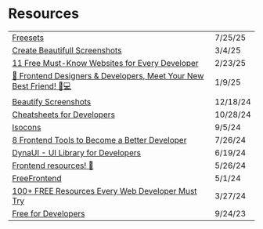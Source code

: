 # Resources



|                                                                                                                                                                       |          |
| --------------------------------------------------------------------------------------------------------------------------------------------------------------------- | -------- |
| [Freesets](https://freesets.dev/tools)                                                                                                                                | 7/25/25  |
| [Create Beautifull Screenshots](https://postspark.app/?ref=dailydev)                                                                                                  | 3/4/25   |
| [11 Free Must-Know Websites for Every Developer](https://dev.to/kafeel_ahmad/11-free-must-know-websites-for-every-developer-22g6?ref=dailydev)                        | 2/23/25  |
| [🚀 Frontend Designers & Developers, Meet Your New Best Friend! 🎨💻](https://app.daily.dev/posts/frontend-designers-developers-meet-your-new-best-friend--xow8hebq4) | 1/9/25   |
| [Beautify Screenshots](https://app.daily.dev/posts/6ccrvpyqq)                                                                                                         | 12/18/24 |
| [Cheatsheets for Developers](https://medium.com/@vrkunduri/cheatsheets-for-developers-1bf378aafcb0)                                                                   | 10/28/24 |
| [Isocons](https://app.daily.dev/posts/isocons-hcihdoyw8)                                                                                                              | 9/5/24   |
| [8 Frontend Tools to Become a Better Developer](https://app.daily.dev/posts/8-frontend-tools-to-become-a-better-developer-4s0egm7lw)                                  | 7/26/24  |
| [DynaUI - UI Library for Developers](https://app.daily.dev/posts/jwJAEYi2k?utm_source=notification\&utm_medium=email\&utm_campaign=digest)                            | 6/19/24  |
| [Frontend resources! 🚀](https://dev.to/miguelrodriguezp99/frontend-resources-1dl4)                                                                                   | 5/26/24  |
| [FreeFrontend](https://freefrontend.com/)                                                                                                                             | 5/1/24   |
| [100+ FREE Resources Every Web Developer Must Try](https://blog.stackademic.com/100-free-resources-every-web-developer-must-try-2fa9fa499ef5)                         | 3/27/24  |
| [Free for Developers](https://free-for.dev/#/)                                                                                                                        | 9/24/23  |

